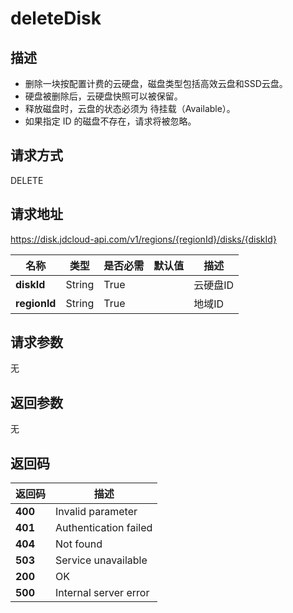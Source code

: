 # deleteDisk


## 描述
-   删除一块按配置计费的云硬盘，磁盘类型包括高效云盘和SSD云盘。
-   硬盘被删除后，云硬盘快照可以被保留。
-   释放磁盘时，云盘的状态必须为 待挂载（Available）。
-   如果指定 ID 的磁盘不存在，请求将被忽略。


## 请求方式
DELETE

## 请求地址
https://disk.jdcloud-api.com/v1/regions/{regionId}/disks/{diskId}

|名称|类型|是否必需|默认值|描述|
|---|---|---|---|---|
|**diskId**|String|True| |云硬盘ID|
|**regionId**|String|True| |地域ID|

## 请求参数
无


## 返回参数
无


## 返回码
|返回码|描述|
|---|---|
|**400**|Invalid parameter|
|**401**|Authentication failed|
|**404**|Not found|
|**503**|Service unavailable|
|**200**|OK|
|**500**|Internal server error|

